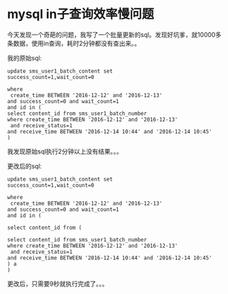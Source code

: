 # mysql in子查询效率慢问题

今天发现一个奇葩的问题，我写了一个批量更新的sql。发现好坑爹，就10000多条数据，使用in查询，耗时2分钟都没有查出来。。

我的原始sql:

```mysql
update sms_user1_batch_content set 
success_count=1,wait_count=0

where
 create_time BETWEEN '2016-12-12' and '2016-12-13'
and success_count=0 and wait_count=1
and id in (
select content_id from sms_user1_batch_number 
where create_time BETWEEN '2016-12-12' and '2016-12-13'
 and receive_status=1 
and receive_time BETWEEN '2016-12-14 10:44' and '2016-12-14 10:45'
)
```

我发现原始sql执行2分钟以上没有结果。。。

更改后的sql:

```mysql
update sms_user1_batch_content set 
success_count=1,wait_count=0

where
 create_time BETWEEN '2016-12-12' and '2016-12-13'
and success_count=0 and wait_count=1
and id in (

select content_id from (

select content_id from sms_user1_batch_number 
where create_time BETWEEN '2016-12-12' and '2016-12-13'
 and receive_status=1 
and receive_time BETWEEN '2016-12-14 10:44' and '2016-12-14 10:45'
) a
)
```

更改后，只需要9秒就执行完成了。。。

